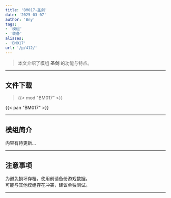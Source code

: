 ```yaml
---
title: 'BM017-圣剑'
date: '2025-03-07'
author: 'Bny'
tags:
- '模组'
- '装备'
aliases:
- 'BM017'
url: '/p/412/'
---
```


> 本文介绍了模组 **圣剑** 的功能与特点。

---

## 文件下载  

> {{< mod "BM017" >}}  

{{< pan "BM017" >}}  

---

## 模组简介

>  
内容有待更新...  

---

## 注意事项

>  
为避免损坏存档，使用前请备份游戏数据。  
可能与其他模组存在冲突，建议单独测试。  

---

